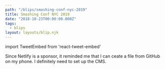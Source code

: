 ```yaml
---
path: "/blips/smashing-conf-nyc-2019"
title: Smashing Conf NYC 2019
date: "2018-10-23T00:00:00.000Z"
tags:
  - blips
layout: layouts/blip.njk
---
```


import TweetEmbed from 'react-tweet-embed'

Since Netlify is a sponsor, it reminded me that I can ceate a file from GitHub on my phone. I definitely need to set up the CMS.

<TweetEmbed id="1054718176758509569" />
